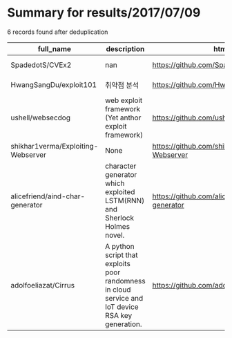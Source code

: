 
# Summary for results/2017/07/09
    
6 records found after deduplication

| full_name | description | html_url | matched_list | matched_count | pushed_at | size | stargazers_count | language | forks_count |
|------------------------------------|---------------------------------------------------------------------------------------------------|-------------------------------------------------------|----------------|-----------------|---------------------------|--------|--------------------|------------|---------------|
| SpadedotS/CVEx2 | nan | https://github.com/SpadedotS/CVEx2 | ['cve-2'] | 1 | 2017-07-09 00:27:54+00:00 | 149 | 0 | Python | 0 |
| HwangSangDu/exploit101 | 취약점 분석 | https://github.com/HwangSangDu/exploit101 | ['exploit'] | 1 | 2017-07-09 03:25:48+00:00 | 0 | 0 | | 0 |
| ushell/websecdog | web exploit framework (Yet anthor exploit framework) | https://github.com/ushell/websecdog | ['exploit'] | 1 | 2017-07-09 09:31:07+00:00 | 17 | 0 | Python | 0 |
| shikhar1verma/Exploiting-Webserver | None | https://github.com/shikhar1verma/Exploiting-Webserver | ['exploit'] | 1 | 2017-07-09 19:14:08+00:00 | 13 | 0 | Python | 0 |
| alicefriend/aind-char-generator | character generator which exploited LSTM(RNN) and Sherlock Holmes novel. | https://github.com/alicefriend/aind-char-generator | ['exploit'] | 1 | 2017-07-09 22:28:20+00:00 | 7640 | 0 | HTML | 0 |
| adolfoeliazat/Cirrus | A python script that exploits poor randomness in cloud service and IoT device RSA key generation. | https://github.com/adolfoeliazat/Cirrus | ['exploit'] | 1 | 2017-07-09 17:58:10+00:00 | 18 | 0 | Python | 1 |
